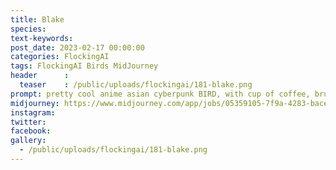 ```yaml
---
title: Blake
species: 
text-keywords: 
post_date: 2023-02-17 00:00:00
categories: FlockingAI
tags: FlockingAI Birds MidJourney 
header      :
  teaser    : /public/uploads/flockingai/181-blake.png
prompt: pretty cool anime asian cyberpunk BIRD, with cup of coffee, brush strokes, painterly, impressionist style, half painted , on a white background
midjourney: https://www.midjourney.com/app/jobs/05359105-7f9a-4283-bace-66a873286eef
instagram: 
twitter: 
facebook: 
gallery: 
  - /public/uploads/flockingai/181-blake.png
---
```


